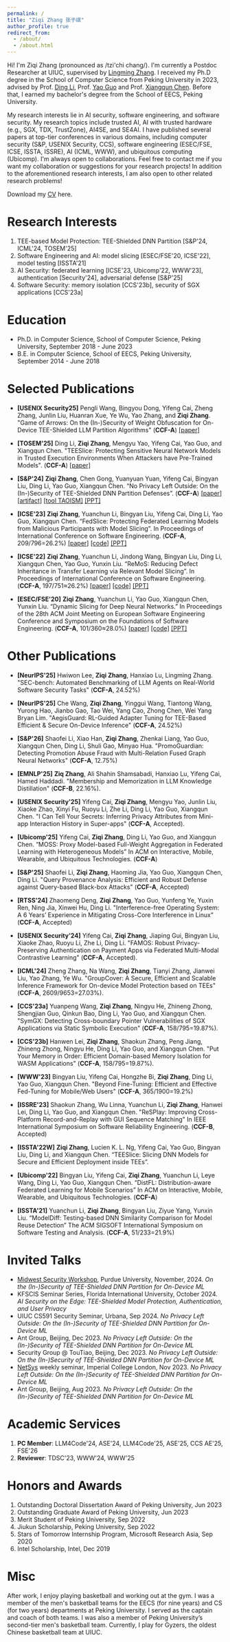 ```yaml
---
permalink: /
title: "Ziqi Zhang 张子祺"
author_profile: true
redirect_from: 
  - /about/
  - /about.html
---
```


Hi! I'm Ziqi Zhang (pronounced as /tzi'chi chang/). I'm currently a Postdoc Researcher at UIUC, supervised by [Lingming Zhang](https://lingming.cs.illinois.edu/index.html). I received my Ph.D degree in the School of Computer Science from Peking University in 2023, advised by Prof. [Ding Li](https://marapapman.github.io/), Prof. [Yao Guo](https://yaoguopku.github.io/) and Prof. [Xiangqun Chen](https://dblp.org/pid/49/628.html). Before that, I earned my bachelor's degree from the School of EECS, Peking University. 

My research interests lie in AI security, software engineering, and software security. My research topics include trusted AI, AI with trusted hardware (e.g., SGX, TDX, TrustZone), AI4SE, and SE4AI. I have published several papers at top-tier conferences in various domains, including computer security (S&P, USENIX Security, CCS), software engineering (ESEC/FSE, ICSE, ISSTA, ISSRE), AI (ICML, WWW), and ubiquitous computing (Ubicomp).
I'm always open to collaborations. Feel free to contact me if you want my collaboration or suggestions for your research projects! In addition to the aforementioned research interests, I am also open to other related research problems!

Download my [CV](https://ziqi-zhang.github.io/files/ZiqiZhang-CV.pdf) here.

Research Interests
======
1. TEE-based Model Protection: TEE-Shielded DNN Partition [S&P'24, ICML'24, TOSEM'25]
2. Software Engineering and AI: model slicing [ESEC/FSE'20, ICSE'22], model testing [ISSTA'21]
3. AI Security: federated learning [ICSE'23, Ubicomp'22, WWW'23], authentication [Security'24], adversarial defense [S&P'25]
5. Software Security: memory isolation [CCS'23b], security of SGX applications [CCS'23a]


Education
=====
- Ph.D. in Computer Science, School of Computer Science, Peking University, September 2018 - June 2023
- B.E. in Computer Science, School of EECS, Peking University, September 2014 - June 2018

Selected Publications
=====
- **[USENIX Security25]** Pengli Wang, Bingyou Dong, Yifeng Cai, Zheng Zhang, Junlin Liu, Huanran Xue, Ye Wu, Yao Zhang, and **Ziqi Zhang**. "Game of Arrows: On the (In-)Security of Weight Obfuscation for On-Device TEE-Shielded LLM Partition Algorithms" (**CCF-A**) [[paper]](files/SEC25-GameOfArrows.pdf)

- **[TOSEM'25]** Ding Li, **Ziqi Zhang**, Mengyu Yao, Yifeng Cai, Yao Guo, and Xiangqun Chen. "TEESlice: Protecting Sensitive Neural Network Models in Trusted Execution Environments When Attackers have Pre-Trained Models". (**CCF-A**) [[paper]](https://dl.acm.org/doi/10.1145/3707453)

- **[S&P'24]** **Ziqi Zhang**, Chen Gong, Yuanyuan Yuan, Yifeng Cai, Bingyan Liu, Ding Li, Yao Guo, Xiangqun Chen. “No Privacy Left Outside: On the (In-)Security of TEE-Shielded DNN Partition Defenses”. (**CCF-A**) [[paper]](https://www.computer.org/csdl/proceedings-article/sp/2024/313000a052/1RjEarlPFew) [[artifact]](https://github.com/ziqi-zhang/TEESlice-artifact) [[tool TAOISM]](https://github.com/ziqi-zhang/TAOISM) [[PPT]](files/TEESlice-SP-upload.pdf)

- **[ICSE'23]** **Ziqi Zhang**, Yuanchun Li, Bingyan Liu, Yifeng Cai, Ding Li, Yao Guo, Xiangqun Chen. “FedSlice: Protecting Federated Learning Models from Malicious Participants with Model Slicing”. In Proceedings of International Conference on Software Engineering. (**CCF-A**, 209/796=26.2%) [[paper]](https://dl.acm.org/doi/abs/10.1109/ICSE48619.2023.00049) [[code]](https://zenodo.org/records/7536375) [[PPT]](files/ICSE23-FedSlice-upload.pdf)

- **[ICSE'22]** **Ziqi Zhang**, Yuanchun Li, Jindong Wang, Bingyan Liu, Ding Li, Xiangqun Chen, Yao Guo, Yunxin Liu. “ReMoS: Reducing Defect Inheritance in Transfer Learning via Relevant Model Slicing”. In Proceedings of International Conference on Software Engineering. (**CCF-A**, 197/751≈26.2%) [[paper]](https://ieeexplore.ieee.org/document/9793881/) [[code]](https://github.com/PKU-ASAL/ReMoS_artifact) [[PPT]](files/ICSE22-ReMoS-upload.pdf)

- **[ESEC/FSE'20]** **Ziqi Zhang**, Yuanchun Li, Yao Guo, Xiangqun Chen, Yunxin Liu. “Dynamic Slicing for Deep Neural Networks.” In Proceedings of the 28th ACM Joint Meeting on European Software Engineering Conference and Symposium on the Foundations of Software Engineering. (**CCF-A**, 101/360≈28.0%) [[paper]](https://dl.acm.org/doi/10.1145/3368089.3409676) [[code]](https://dl.acm.org/do/10.5281/zenodo.3901405/full/) [[PPT]](files/FES20-NNSlicer-upload.pdf)

  
Other Publications
=====

- **[NeurIPS'25]** Hwiwon Lee, **Ziqi Zhang**, Hanxiao Lu, Lingming Zhang. "SEC-bench: Automated Benchmarking of LLM Agents on Real-World Software Security Tasks" (**CCF-A**, 24.52%)

- **[NeurIPS'25]** Che Wang, **Ziqi Zhang**, Yinggui Wang, Tiantong Wang, Yurong Hao, Jianbo Gao, Tao Wei, Yang Cao, Zhong Chen, Wei Yang Bryan Lim. "AegisGuard: RL-Guided Adapter Tuning for TEE-Based Efficient & Secure On-Device Inference" (**CCF-A**, 24.52%)

- **[S&P'26]** Shaofei Li, Xiao Han, **Ziqi Zhang**, Zhenkai Liang, Yao Guo, Xiangqun Chen, Ding Li, Shuli Gao, Minyao Hua. "PromoGuardian: Detecting Promotion Abuse Fraud with Multi-Relation Fused Graph Neural Networks" (**CCF-A**, 12.75%)

- **[EMNLP'25]** **Ziq Zhang**, Ali Shahin Shamsabadi, Hanxiao Lu, Yifeng Cai, Hamed Haddadi. "Membership and Memorization in LLM Knowledge Distillation" (**CCF-B**, 22.16%).

- **[USENIX Security'25]** Yifeng Cai, **Ziqi Zhang**, Mengyu Yao, Junlin Liu, Xiaoke Zhao, Xinyi Fu, Ruoyu Li, Zhe Li, Ding Li, Yao Guo, Xiangqun Chen. "I Can Tell Your Secrets: Inferring Privacy Attributes from Mini-app Interaction History in Super-apps" (**CCF-A**, Accepted).

- **[Ubicomp'25]** Yifeng Cai, **Ziqi Zhang**, Ding Li, Yao Guo, and Xiangqun Chen. “MOSS: Proxy Model-based Full-Weight Aggregation in Federated Learning with Heterogeneous Models” In ACM on Interactive, Mobile, Wearable, and Ubiquitous Technologies. (**CCF-A**)

- **[S&P'25]** Shaofei Li, **Ziqi Zhang**, Haoming Jia, Yao Guo, Xiangqun Chen, Ding Li. "Query Provenance Analysis: Efficient and Robust Defense against Query-based Black-box Attacks" (**CCF-A**, Accepted)

- **[RTSS'24]** Zhaomeng Deng, **Ziqi Zhang**, Yao Guo, Yunfeng Ye, Yuxin Ren, Ning Jia, Xinwei Hu, Ding Li. "Interference-free Operating System: A 6 Years’ Experience in Mitigating Cross-Core Interference in Linux" (**CCF-A**, Accepted)

- **[USENIX Security'24]** Yifeng Cai, **Ziqi Zhang**, Jiaping Gui, Bingyan Liu, Xiaoke Zhao, Ruoyu Li, Zhe Li, Ding Li. "FAMOS: Robust Privacy-Preserving Authentication on Payment Apps via Federated Multi-Modal Contrastive Learning" (**CCF-A**, Accepted).

- **[ICML'24]** Zheng Zhang, Na Wang, **Ziqi Zhang**, Tianyi Zhang, Jianwei Liu, Yao Zhang, Ye Wu. "GroupCover: A Secure, Efficient and Scalable Inference Framework for On-device Model Protection based on TEEs" (**CCF-A**, 2609/9653=27.03%).

- **[CCS'23a]** Yuanpeng Wang, **Ziqi Zhang**, Ningyu He, Zhineng Zhong, Shengjian Guo, Qinkun Bao, Ding Li, Yao Guo, and Xiangqun Chen. "SymGX: Detecting Cross-boundary Pointer Vulnerabilities of SGX Applications via Static Symbolic Execution" (**CCF-A**, 158/795=19.87%). 

- **[CCS'23b]** Hanwen Lei, **Ziqi Zhang**, Shaokun Zhang, Peng Jiang, Zhineng Zhong, Ningyu He, Ding Li, Yao Guo, and Xiangqun Chen. "Put Your Memory in Order: Efficient Domain-based Memory Isolation for WASM Applications" (**CCF-A**, 158/795=19.87%).

- **[WWW'23]**  Bingyan Liu, Yifeng Cai, Hongzhe Bi, **Ziqi Zhang**, Ding Li, Yao Guo, Xiangqun Chen. "Beyond Fine-Tuning: Efficient and Effective Fed-Tuning for Mobile/Web Users" (**CCF-A**, 365/1900=19.2%)

- **[ISSRE'23]** Shaokun Zhang, Wu Linna, Yuanchun Li, **Ziqi Zhang**, Hanwei Lei, Ding Li, Yao Guo, and Xiangqun Chen. "ReSPlay: Improving Cross-Platform Record-and-Replay with GUI Sequence Matching" In IEEE International Symposium on Software Reliability Engineering. (**CCF-B**, Accepted)

- **[ISSTA'22W]** **Ziqi Zhang**, Lucien K. L. Ng, Yifeng Cai, Yao Guo, Bingyan Liu, Ding Li, and Xiangqun Chen. “TEESlice: Slicing DNN Models for Secure and Efficient Deployment inside TEEs”. 

- **[Ubicomp'22]** Bingyan Liu, Yifeng Cai, **Ziqi Zhang**, Yuanchun Li, Leye Wang, Ding Li, Yao Guo, Xiangqun Chen. “DistFL: Distribution-aware Federated Learning for Mobile Scenarios” In ACM on Interactive, Mobile, Wearable, and Ubiquitous Technologies. (**CCF-A**)

- **[ISSTA'21]** Yuanchun Li, **Ziqi Zhang**, Bingyan Liu, Ziyue Yang, Yunxin Liu. “ModelDiff: Testing-based DNN Similarity Comparison for Model Reuse Detection” The ACM SIGSOFT International Symposium on Software Testing and Analysis. (**CCF-A**, 51/233=21.9%)



Invited Talks
=====
- [Midwest Security Workshop](https://www.midwestsecurityworkshop.com/), Purdue University, November, 2024. *On the (In-)Security of TEE-Shielded DNN Partition for On-Device ML*
- KFSCIS Seminar Series, Florida International University, October 2024. *AI Security on the Edge: TEE-Shielded Model Protection, Authentication, and User Privacy*
- UIUC CS591 Security Seminar, Urbana, Sep 2024. *No Privacy Left Outside: On the (In-)Security of TEE-Shielded DNN Partition for On-Device ML*
- Ant Group, Beijing, Dec 2023. *No Privacy Left Outside: On the (In-)Security of TEE-Shielded DNN Partition for On-Device ML*
- Security Group @ TouTiao, Beijing, Dec 2023. *No Privacy Left Outside: On the (In-)Security of TEE-Shielded DNN Partition for On-Device ML*
- [NetSys](https://netsys.doc.ic.ac.uk/) weekly seminar, Imperial College London, Nov 2023. *No Privacy Left Outside: On the (In-)Security of TEE-Shielded DNN Partition for On-Device ML*
- Ant Group, Beijing, Aug 2023. *No Privacy Left Outside: On the (In-)Security of TEE-Shielded DNN Partition for On-Device ML*



Academic Services
=====
1. **PC Member**: LLM4Code'24, ASE'24, LLM4Code'25, ASE'25, CCS AE'25, FSE'26
2. **Reviewer**: TDSC'23, WWW'24, WWW'25

Honors and Awards
=====
1. Outstanding Doctoral Dissertation Award of Peking University, Jun 2023
2. Outstanding Graduate Award of Peking University, Jun 2023
3. Merit Student of Peking University, Sep 2022
4. Jiukun Scholarship, Peking University, Sep 2022
5. Stars of Tomorrow Internship Program, Microsoft Research Asia, Sep 2020
6. Intel Scholarship, Intel, Dec 2019

Misc
=====
After work, I enjoy playing basketball and working out at the gym. I was a member of the men's basketball teams for the EECS (for nine years) and CS (for two years) departments at Peking University. I served as the captain and coach of both teams. I was also a member of Peking University’s second-tier men's basketball team. Currently, I play for Gyzers, the oldest Chinese basketball team at UIUC.
